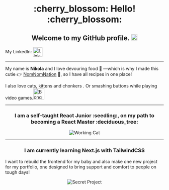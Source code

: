 <h1 align="center"> :cherry_blossom: Hello! :cherry_blossom: </h1>

<h2 align="center"> Welcome to my GitHub profile. <img src="https://camo.githubusercontent.com/5ad6679a100599b10c6833c4c4eb5e7128b58e66a1f95f77fb87bfc791b4dd24/68747470733a2f2f63756c746f667468657061727479706172726f742e636f6d2f706172726f74732f68642f676974687562706172726f742e676966" width="20"> </h2>



My LinkedIn: <a href="https://www.linkedin.com/in/nik-berankova/" style="display: inline-block; vertical-align: middle;">
<img src="https://upload.wikimedia.org/wikipedia/commons/c/ca/LinkedIn_logo_initials.png" alt="LinkedIn" width="30">
</a>

---

My name is **Nikola** and I love devouring food :pizza: —which is why I made this cutie :point_right: [NomNomNation](https://nomnomnation.vercel.app/) :green_heart:, so I have all recipes in one place!

I also love cats, kittens and chonkers .
Or smashing buttons while playing video games.<img src="https://user-images.githubusercontent.com/74038190/226127923-0e8b7792-7b3c-462b-951b-63c96ba1a5af.gif" alt="Bongo Cat" width="35">

---

<h3 align="center"> I am a self-taught React Junior :seedling:, on my path to becoming a React Master :deciduous_tree: </h3>

<p align="center">
  <img src="https://user-images.githubusercontent.com/74038190/216649417-9acc58df-9186-4132-ad43-819a57babb67.gif" alt="Working Cat">
</p>

---

<h3 align="center">I am currently learning Next.js with TailwindCSS</h3>

I want to rebuild the frontend for my baby and also make one new project for my portfolio, one designed to bring support and comfort to people on tough days!

<p align="center">
  <img src="https://user-images.githubusercontent.com/74038190/236544207-c4f427b3-be04-4cfe-a3d2-2eabb0d2de73.gif" alt="Secret Project">
</p>
